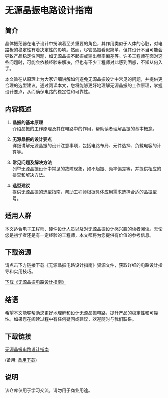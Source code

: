# 无源晶振电路设计指南

## 简介

晶体振荡器在电子设计中扮演着至关重要的角色，其作用类似于人体的心脏，对电路板的稳定性有着决定性的影响。然而，尽管晶振看似简单，但其设计不当可能会导致产品稳定性问题，如无源晶振不起振或输出频率偏差等。许多工程师在面对这些问题时，可能会依赖经验来解决，但也有不少工程师对此感到困惑，不知从何入手。

本文旨在从原理上为大家详细讲解如何避免无源晶振设计中常见的问题，并提供更合理的选型建议。通过阅读本文，您将能够更好地理解无源晶振的工作原理，掌握设计要点，从而确保电路的稳定性和可靠性。

## 内容概述

1. **晶振的基本原理**  
   介绍晶振的工作原理及其在电路中的作用，帮助读者理解晶振的基本概念。

2. **无源晶振的设计要点**  
   详细讲解无源晶振的设计注意事项，包括电路布局、元件选择、负载电容的计算等。

3. **常见问题及解决方法**  
   列举无源晶振设计中常见的故障现象，如不起振、频率偏差等，并提供相应的排查和解决方法。

4. **选型建议**  
   提供无源晶振的选型指南，帮助工程师根据具体应用需求选择合适的晶振型号。

## 适用人群

本文适合电子工程师、硬件设计人员以及对无源晶振设计感兴趣的读者阅读。无论您是初学者还是有一定经验的工程师，本文都将为您提供有价值的参考信息。

## 下载资源

请点击下方链接下载《无源晶振电路设计指南》资源文件，获取详细的电路设计指导和实用技巧。

[下载《无源晶振电路设计指南》](./无源晶振电路设计指南.pdf)

## 结语

希望本文能够帮助您更好地理解和设计无源晶振电路，提升产品的稳定性和可靠性。如果您在阅读过程中有任何疑问或建议，欢迎随时与我们联系。

## 下载链接
[无源晶振电路设计指南](https://pan.quark.cn/s/51c526c8cf97) 

(备用: [备用下载](https://pan.baidu.com/s/12brCtuQtdQOEdhucuczxOg?pwd=1234))

## 说明

该仓库仅用于学习交流，请勿用于商业用途。

